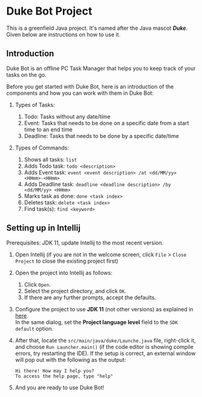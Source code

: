 # Duke Bot Project

This is a greenfield Java project. It's named after the Java mascot _**Duke**_. Given below are instructions on how to use it.

## Introduction
Duke Bot is an offline PC Task Manager that helps you to keep track of your tasks on the go.

Before you get started with Duke Bot, here is an introduction of the components and how you can work with them in Duke Bot:
   1. Types of Tasks:
      1. Todo: Tasks without any date/time
      2. Event: Tasks that needs to be done on a specific date from a start time to an end time
      3. Deadline: Tasks that needs to be done by a specific date/time
      
   1. Types of Commands:   
      1. Shows all tasks: `list` 
      2. Adds Todo task: `todo <description>`
      3. Adds Event task: `event <event description> /at <dd/MM/yy> <HHmm>-<HHmm>`
      4. Adds Deadline task: `deadline <deadline description> /by <dd/MM/yy> <HHmm>`
      5. Marks task as done: `done <task index>`
      6. Deletes task: `delete <task index>` 
      7. Find task(s): `find <keyword>`

## Setting up in Intellij

Prerequisites: JDK 11, update Intellij to the most recent version.

1. Open Intellij (if you are not in the welcome screen, click `File` > `Close Project` to close the existing project first)
1. Open the project into Intellij as follows:
   1. Click `Open`.
   2. Select the project directory, and click `OK`.
   3. If there are any further prompts, accept the defaults.
1. Configure the project to use **JDK 11** (not other versions) as explained in [here](https://www.jetbrains.com/help/idea/sdk.html#set-up-jdk).<br>
   In the same dialog, set the **Project language level** field to the `SDK default` option.
1. After that, locate the `src/main/java/duke/Launche.java` file, right-click it, and choose `Run Launcher.main()` (if the code editor is showing compile errors, try restarting the IDE). If the setup is correct, an external window will pop out with the following as the output:

   ```
   Hi there! How may I help you? 
   To access the help page, type "help"
   ```
1. And you are ready to use Duke Bot!
